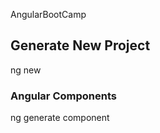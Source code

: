 AngularBootCamp

## Generate New Project

ng new <projectname>

### Angular Components

ng generate component <component-name>
